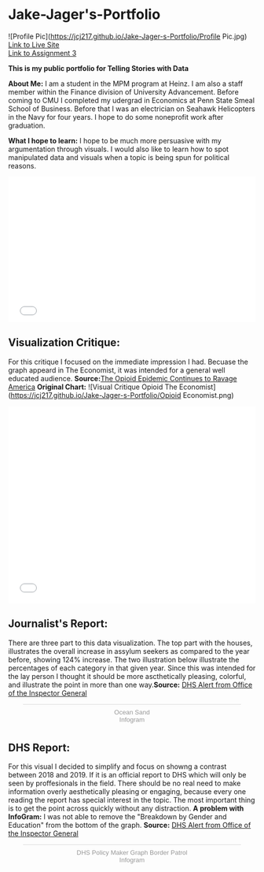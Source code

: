 # Jake-Jager's-Portfolio

![Profile Pic](https://jcj217.github.io/Jake-Jager-s-Portfolio/Profile Pic.jpg)<br/>
[Link to Live Site](https://jcj217.github.io/Jake-Jager-s-Portfolio/)<br/>
[Link to Assignment 3](/dataviz2.jcj/)<br/>

**This is my public portfolio for Telling Stories with Data**

**About Me:**
I am a student in the MPM program at Heinz. I am also a staff member within the Finance division of University Advancement. Before coming to CMU I completed my udergrad in Economics at Penn State Smeal School of Business. Before that I was an electrician on Seahawk Helicopters in the Navy for four years. I hope to do some noneprofit work after graduation. 

**What I hope to learn:**
I hope to be much more persuasive with my argumentation through visuals. I would also like to learn how to spot manipulated data and visuals when a topic is being spun for political reasons. 

<iframe title="Facebook Left-clicks (Copy)" aria-label="Bar Chart" id="datawrapper-chart-tPLUg" src="//datawrapper.dwcdn.net/tPLUg/1/" scrolling="no" frameborder="0" style="width: 0; min-width: 100% !important; border: none;" height="295"></iframe><script type="text/javascript">!function(){"use strict";window.addEventListener("message",function(a){if(void 0!==a.data["datawrapper-height"])for(var e in a.data["datawrapper-height"]){var t=document.getElementById("datawrapper-chart-"+e)||document.querySelector("iframe[src*='"+e+"']");t&&(t.style.height=a.data["datawrapper-height"][e]+"px")}})}();</script>

## **Visualization Critique:**
For this critique I focused on the immediate impression I had. Becuase the graph appeard in The Economist, it was intended for a general well educated audience.
**Source:**[The Opioid Epidemic Continues to Ravage America](https://www.economist.com/graphic-detail/2019/04/24/the-opioid-epidemic-continues-to-ravage-america)
**Original Chart:**
![Visual Critique Opioid The Economist](https://jcj217.github.io/Jake-Jager-s-Portfolio/Opioid Economist.png)
<iframe title="Overdose deaths, per 100,000 population" aria-label="USA states choropleth map" id="datawrapper-chart-fn7qz" src="//datawrapper.dwcdn.net/fn7qz/1/" scrolling="no" frameborder="0" style="width: 0; min-width: 100% !important; border: none;" height="400"></iframe><script type="text/javascript">!function(){"use strict";window.addEventListener("message",function(a){if(void 0!==a.data["datawrapper-height"])for(var e in a.data["datawrapper-height"]){var t=document.getElementById("datawrapper-chart-"+e)||document.querySelector("iframe[src*='"+e+"']");t&&(t.style.height=a.data["datawrapper-height"][e]+"px")}})}();</script>

## **Journalist's Report:**
There are three part to this data visualization. The top part with the houses, illustrates the overall increase in assylum seekers as compared to the year before, showing 124% increase. The two illustration below illustrate the percentages of each category in that given year. Since this was intended for the lay person I thought it should be more ascthetically pleasing, colorful, and illustrate the point in more than one way.**Source:**
[DHS Alert from Office of the Inspector General](https://www.oig.dhs.gov/sites/default/files/assets/Mga/2019/oig-19-51-jul19.pdf)

<div class="infogram-embed" data-id="1a08291b-1b84-4e36-ba4f-3f2c943b76cc" data-type="interactive" data-title="Ocean Sand"></div><script>!function(e,t,s,i){var n="InfogramEmbeds",o=e.getElementsByTagName("script")[0],d=/^http:/.test(e.location)?"http:":"https:";if(/^\/{2}/.test(i)&&(i=d+i),window[n]&&window[n].initialized)window[n].process&&window[n].process();else if(!e.getElementById(s)){var r=e.createElement("script");r.async=1,r.id=s,r.src=i,o.parentNode.insertBefore(r,o)}}(document,0,"infogram-async","https://e.infogram.com/js/dist/embed-loader-min.js");</script><div style="padding:8px 0;font-family:Arial!important;font-size:13px!important;line-height:15px!important;text-align:center;border-top:1px solid #dadada;margin:0 30px"><a href="https://infogram.com/1a08291b-1b84-4e36-ba4f-3f2c943b76cc" style="color:#989898!important;text-decoration:none!important;" target="_blank">Ocean Sand</a><br><a href="https://infogram.com" style="color:#989898!important;text-decoration:none!important;" target="_blank" rel="nofollow">Infogram</a></div>

## **DHS Report:**
For this visual I decided to simplify and focus on showng a contrast between 2018 and 2019. If it is an official report to DHS which will only be seen by proffesionals in the field. There should be no real need to make information overly aesthetically pleasing or engaging, because every one reading the report has special interest in the topic. The most important thing is to get the point across quickly without any distraction. **A problem with InfoGram:** I was not able to remove the "Breakdown by Gender and Education" from the bottom of the graph.
**Source:**
[DHS Alert from Office of the Inspector General](https://www.oig.dhs.gov/sites/default/files/assets/Mga/2019/oig-19-51-jul19.pdf)
<div class="infogram-embed" data-id="ca5b202f-36d3-40a3-bc97-aa8a83c2db95" data-type="interactive" data-title="DHS Policy Maker Graph Border Patrol"></div><script>!function(e,t,s,i){var n="InfogramEmbeds",o=e.getElementsByTagName("script")[0],d=/^http:/.test(e.location)?"http:":"https:";if(/^\/{2}/.test(i)&&(i=d+i),window[n]&&window[n].initialized)window[n].process&&window[n].process();else if(!e.getElementById(s)){var r=e.createElement("script");r.async=1,r.id=s,r.src=i,o.parentNode.insertBefore(r,o)}}(document,0,"infogram-async","https://e.infogram.com/js/dist/embed-loader-min.js");</script><div style="padding:8px 0;font-family:Arial!important;font-size:13px!important;line-height:15px!important;text-align:center;border-top:1px solid #dadada;margin:0 30px"><a href="https://infogram.com/ca5b202f-36d3-40a3-bc97-aa8a83c2db95" style="color:#989898!important;text-decoration:none!important;" target="_blank">DHS Policy Maker Graph Border Patrol</a><br><a href="https://infogram.com" style="color:#989898!important;text-decoration:none!important;" target="_blank" rel="nofollow">Infogram</a></div>
